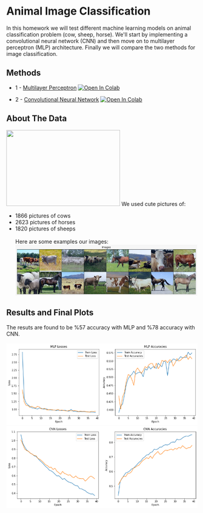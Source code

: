 # Animal Image Classification
In this homework we will test different machine learning models on animal classification problem (cow, sheep, horse). We'll start by implementing a convolutional neural network (CNN) and then move on to multilayer perceptron (MLP) architecture. Finally we will compare the two methods for image classification. 

## Methods

* 1 - [Multilayer Perceptron](https://github.com/onurburakozdemir/FIZ437E/blob/main/HW4/HW4_MLP.ipynb) [![Open In Colab](https://colab.research.google.com/assets/colab-badge.svg)](https://colab.research.google.com/github/onurburakozdemir/FIZ437E/blob/main/HW4/HW4_MLP.ipynb)


* 2 - [Convolutional Neural Network](https://github.com/onurburakozdemir/FIZ437E/blob/main/HW4/HW4_CNN.ipynb) [![Open In Colab](https://colab.research.google.com/assets/colab-badge.svg)](https://colab.research.google.com/drive/1QL58r6OekLH0afs26_5oW2DHHDnTcj8f?usp=sharing)

## About The Data
<img src="https://wallpaperaccess.com/full/553645.jpg" width="300" height="200" />
We used cute pictures of:

- 1866 pictures of cows
- 2623 pictures of horses
- 1820 pictures of sheeps
<br/><br/>
Here are some examples our images:
![image](https://github.com/onurburakozdemir/FIZ437E/blob/main/HW4/hayvanlar.jpeg)

## Results and Final Plots
The resuts are found to be %57 accuracy with MLP and %78 accuracy with CNN.
<br/><br/>
![image](https://github.com/onurburakozdemir/FIZ437E/blob/main/HW4/grafikmlp.png)
![image](https://github.com/onurburakozdemir/FIZ437E/blob/main/HW4/grafikcnn.png)
